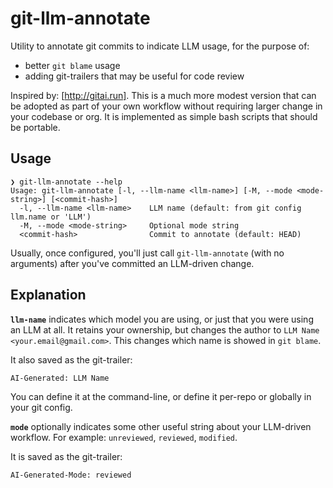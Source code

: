 # git-llm-annotate

Utility to annotate git commits to indicate LLM usage, for the purpose of:

- better `git blame` usage
- adding git-trailers that may be useful for code review

Inspired by: [http://gitai.run]. This is a much more modest version that can be adopted as part of your own
workflow without requiring larger change in your codebase or org. It is implemented as simple bash scripts
that should be portable.

## Usage

```
❯ git-llm-annotate --help
Usage: git-llm-annotate [-l, --llm-name <llm-name>] [-M, --mode <mode-string>] [<commit-hash>]
  -l, --llm-name <llm-name>    LLM name (default: from git config llm.name or 'LLM')
  -M, --mode <mode-string>     Optional mode string
  <commit-hash>                Commit to annotate (default: HEAD)
```

Usually, once configured, you'll just call `git-llm-annotate` (with no arguments) after you've committed an
LLM-driven change.

## Explanation

**`llm-name`** indicates which model you are using, or just that you were using an LLM at all. It retains your ownership,
but changes the author to `LLM Name <your.email@gmail.com>`. This changes which name is showed in `git blame`.

It also saved as the git-trailer:

```
AI-Generated: LLM Name
```

You can define it at the command-line, or define it per-repo or globally in your git config.

**`mode`** optionally indicates some other useful string about your LLM-driven workflow.
For example: `unreviewed`, `reviewed`, `modified`.

It is saved as the git-trailer:

```
AI-Generated-Mode: reviewed
```
